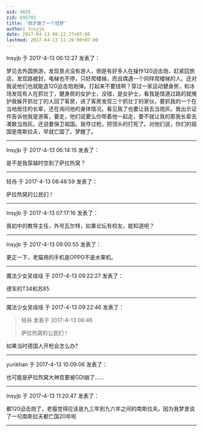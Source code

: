 ```yaml
---
aid: 9025
zid: 695701
title: '刚才做了一个怪梦'
author: lnsyjb
date: 2017-04-13 06:12:27+07:00
lastmod: 2017-04-13 11:20:00+07:00
---
```


lnsyjb 于 2017-4-13 06:12:27 发表了：

梦见去外国旅游，发现景点没有游人，倒是有好多人在操作120迫击炮，赶紧回旅店，发现路被封，电梯也不停，只好爬楼梯，而且偶遇一个同样爬楼梯的人。还对我说他们也就能造120迫击炮炮弹。打起来不要钱啊？穿过一家运动健身房，和冰场发现有人在抓壮丁，健身房的女护士，没错，是女护士，看我是借道过路的就掩护我躲开抓壮丁的人回了客房，进了客房发现三个抓壮丁的家伙，要抓我的一个在当地居住的长辈，还在询问他的身体情况。看见我了也要让我去当炮灰。我出示证件告诉他我是游客，要走，他们说要么你带着他一起走，要不就让我的那我长辈去凑数当炮灰。还说要保卫祖国。我夺过枪，把领头的打死了。对他们说，你们的祖国是南斯拉夫，早就亡国了。梦醒了。

---------

lnsyjb 于 2017-4-13 06:14:15 发表了：

是不是我穿越时空到了萨拉热窝？

---------

轻舟 于 2017-4-13 06:46:59 发表了：

萨拉热窝的公民们！

---------

lnsyjb 于 2017-4-13 07:17:16 发表了：

我初中的教导主任，外号瓦尔特，如果论坛有校友，能知道吧？

---------

lnsyjb 于 2017-4-13 09:00:55 发表了：

更正一下，老猫用的手机是OPPO不是水果机。

---------

魔法少女吴瑶瑶 于 2017-4-13 09:22:27 发表了：

德军的T34和苏85

---------

魔法少女吴瑶瑶 于 2017-4-13 09:22:46 发表了：

> 轻舟 发表于 2017-4-13 06:46
> 
> 萨拉热窝的公民们！



如果当时德国人开枪会怎么办?

---------

yurikhan 于 2017-4-13 10:09:06 发表了：

也可能是萨拉热窝大神宫要被GDI崩了……

---------

lnsyjb 于 2017-4-13 11:20:47 发表了：

都120迫击炮了，老猫觉得应该是九三年到九六年之间的南斯拉夫。因为我梦里说了一句南斯拉夫都亡国20年啦

---------

